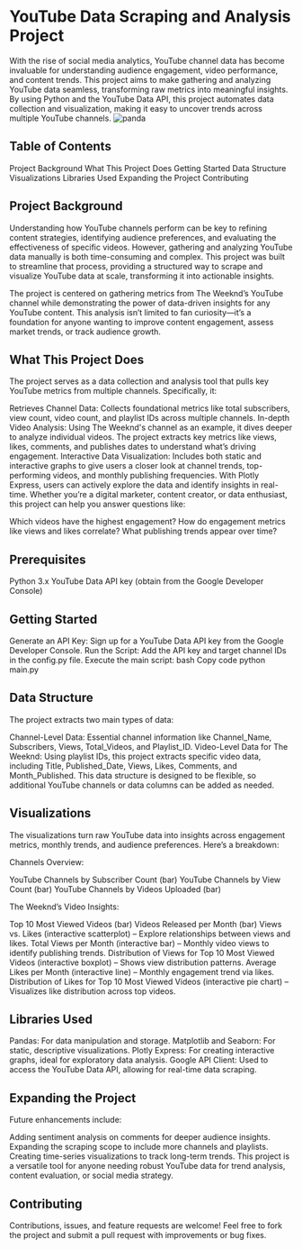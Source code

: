 # YouTube Data Scraping and Analysis Project

With the rise of social media analytics, YouTube channel data has become invaluable for understanding audience engagement, video performance, and content trends. This project aims to make gathering and analyzing YouTube data seamless, transforming raw metrics into meaningful insights. By using Python and the YouTube Data API, this project automates data collection and visualization, making it easy to uncover trends across multiple YouTube channels.
![panda](https://github.com/user-attachments/assets/11e49cb0-f83a-400c-9359-d01fea4fbaee)

## Table of Contents
Project Background
What This Project Does
Getting Started
Data Structure
Visualizations
Libraries Used
Expanding the Project
Contributing

## Project Background
Understanding how YouTube channels perform can be key to refining content strategies, identifying audience preferences, and evaluating the effectiveness of specific videos. However, gathering and analyzing YouTube data manually is both time-consuming and complex. This project was built to streamline that process, providing a structured way to scrape and visualize YouTube data at scale, transforming it into actionable insights.

The project is centered on gathering metrics from The Weeknd’s YouTube channel while demonstrating the power of data-driven insights for any YouTube content. This analysis isn’t limited to fan curiosity—it’s a foundation for anyone wanting to improve content engagement, assess market trends, or track audience growth.

## What This Project Does
The project serves as a data collection and analysis tool that pulls key YouTube metrics from multiple channels. Specifically, it:

Retrieves Channel Data: Collects foundational metrics like total subscribers, view count, video count, and playlist IDs across multiple channels.
In-depth Video Analysis: Using The Weeknd's channel as an example, it dives deeper to analyze individual videos. The project extracts key metrics like views, likes, comments, and publishes dates to understand what’s driving engagement.
Interactive Data Visualization: Includes both static and interactive graphs to give users a closer look at channel trends, top-performing videos, and monthly publishing frequencies. With Plotly Express, users can actively explore the data and identify insights in real-time.
Whether you’re a digital marketer, content creator, or data enthusiast, this project can help you answer questions like:

Which videos have the highest engagement?
How do engagement metrics like views and likes correlate?
What publishing trends appear over time?

## Prerequisites
Python 3.x
YouTube Data API key (obtain from the Google Developer Console)

## Getting Started
Generate an API Key: Sign up for a YouTube Data API key from the Google Developer Console.
Run the Script:
Add the API key and target channel IDs in the config.py file.
Execute the main script:
bash
Copy code
python main.py

## Data Structure
The project extracts two main types of data:

Channel-Level Data: Essential channel information like Channel_Name, Subscribers, Views, Total_Videos, and Playlist_ID.
Video-Level Data for The Weeknd: Using playlist IDs, this project extracts specific video data, including Title, Published_Date, Views, Likes, Comments, and Month_Published.
This data structure is designed to be flexible, so additional YouTube channels or data columns can be added as needed.

## Visualizations
The visualizations turn raw YouTube data into insights across engagement metrics, monthly trends, and audience preferences. Here’s a breakdown:

Channels Overview:

YouTube Channels by Subscriber Count (bar)
YouTube Channels by View Count (bar)
YouTube Channels by Videos Uploaded (bar)

The Weeknd’s Video Insights:

Top 10 Most Viewed Videos (bar)
Videos Released per Month (bar)
Views vs. Likes (interactive scatterplot) – Explore relationships between views and likes.
Total Views per Month (interactive bar) – Monthly video views to identify publishing trends.
Distribution of Views for Top 10 Most Viewed Videos (interactive boxplot) – Shows view distribution patterns.
Average Likes per Month (interactive line) – Monthly engagement trend via likes.
Distribution of Likes for Top 10 Most Viewed Videos (interactive pie chart) – Visualizes like distribution across top videos.

## Libraries Used
Pandas: For data manipulation and storage.
Matplotlib and Seaborn: For static, descriptive visualizations.
Plotly Express: For creating interactive graphs, ideal for exploratory data analysis.
Google API Client: Used to access the YouTube Data API, allowing for real-time data scraping.

## Expanding the Project
Future enhancements include:

Adding sentiment analysis on comments for deeper audience insights.
Expanding the scraping scope to include more channels and playlists.
Creating time-series visualizations to track long-term trends.
This project is a versatile tool for anyone needing robust YouTube data for trend analysis, content evaluation, or social media strategy.

## Contributing
Contributions, issues, and feature requests are welcome! Feel free to fork the project and submit a pull request with improvements or bug fixes.
